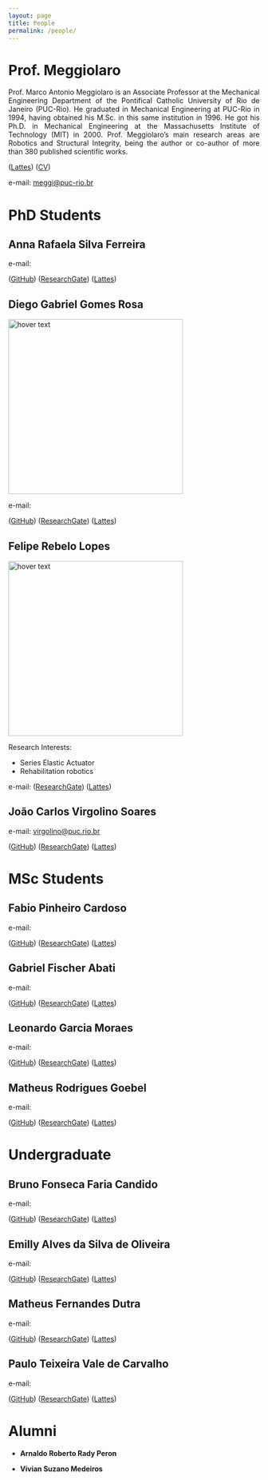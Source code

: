 ```yaml
---
layout: page
title: People
permalink: /people/
---
```


# Prof. Meggiolaro

<div style="text-align: justify"> Prof. Marco Antonio Meggiolaro is an Associate Professor at the Mechanical Engineering Department of the Pontifical Catholic University of Rio de Janeiro (PUC-Rio). He graduated in Mechanical Engineering at PUC-Rio in 1994, having obtained his M.Sc. in this same institution in 1996. He got his Ph.D. in Mechanical Engineering at the Massachusetts Institute of Technology (MIT) in 2000. Prof. Meggiolaro’s main research areas are Robotics and Structural Integrity, being the author or co-author of more than 380 published scientific works. </div>

([Lattes](http://lattes.cnpq.br/1259500926303809)) ([CV](http://meggi.usuarios.rdc.puc-rio.br/meggi.html)) 

e-mail: [meggi@puc-rio.br](mailto:meggi@puc-rio.br)

# PhD Students

## **Anna Rafaela Silva Ferreira**

e-mail: [](mailto:)

([GitHub]()) ([ResearchGate](https://www.researchgate.net/profile/Anna-Rafaela-Ferreira)) ([Lattes](http://lattes.cnpq.br/4481159249601215))

## **Diego Gabriel Gomes Rosa**

<p align="left">
  <img src="{{ site.baseurl }}/images/diego.jpeg" width="350" title="hover text">
</p> 

e-mail: [](mailto:) 

([GitHub](https://github.com/DiegoGGRosa)) ([ResearchGate](https://www.researchgate.net/profile/Diego-Rosa-4)) ([Lattes](http://lattes.cnpq.br/8893208461166213))


## **Felipe Rebelo Lopes**

<p align="left">
  <img src="{{ site.baseurl }}/images/felipe.jpeg" width="350" title="hover text">
</p> 

Research Interests: 
- Series Elastic Actuator
- Rehabilitation robotics

e-mail: [](mailto:)
([ResearchGate](https://www.researchgate.net/profile/Felipe-Lopes-13)) ([Lattes](http://lattes.cnpq.br/5640472305177003)) 


## **João Carlos Virgolino Soares**

e-mail: [virgolino@puc.rio.br](mailto:virgolino@puc-rio.br)

([GitHub](https://github.com/virgolinosoares)) ([ResearchGate](https://www.researchgate.net/profile/Joao-Soares-4)) ([Lattes](http://lattes.cnpq.br/1499104469066618))

# MSc Students

## **Fabio Pinheiro Cardoso**

e-mail: [](mailto:)

([GitHub]()) ([ResearchGate]()) ([Lattes]())

## **Gabriel Fischer Abati**

e-mail: [](mailto:)

([GitHub](https://github.com/Master-Fischer)) ([ResearchGate]()) ([Lattes]())

## **Leonardo Garcia Moraes**

e-mail: [](mailto:)

([GitHub]()) ([ResearchGate]()) ([Lattes]())

## **Matheus Rodrigues Goebel**

e-mail: [](mailto:)

([GitHub]()) ([ResearchGate]()) ([Lattes]())

# Undergraduate

## **Bruno Fonseca Faria Candido**

e-mail: [](mailto:)

([GitHub]()) ([ResearchGate]()) ([Lattes]())

## **Emilly Alves da Silva de Oliveira**

e-mail: [](mailto:)

([GitHub]()) ([ResearchGate]()) ([Lattes]())

## **Matheus Fernandes Dutra**

e-mail: [](mailto:)

([GitHub]()) ([ResearchGate]()) ([Lattes]())

## **Paulo Teixeira Vale de Carvalho**

e-mail: [](mailto:)

([GitHub]()) ([ResearchGate]()) ([Lattes]())

# Alumni

- **Arnaldo Roberto Rady Peron**

- **Vivian Suzano Medeiros**


